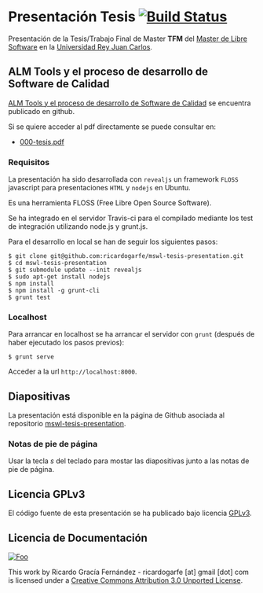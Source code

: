 # Presentación Tesis [![Build Status](https://travis-ci.org/ricardogarfe/mswl-tesis-presentation.png?branch=master)](https://travis-ci.org/ricardogarfe/mswl-tesis-presentation)

Presentación de la Tesis/Trabajo Final de Master **TFM** del [Master de Libre Software](http://master.libresoft.es/) en la [Universidad Rey Juan Carlos](http://www.urjc.es/).

## ALM Tools y el proceso de desarrollo de Software de Calidad

[ALM Tools y el proceso de desarrollo de Software de Calidad](http://github.com/ricardogarfe/mswl-tesis) se encuentra publicado en github.

Si se quiere acceder al pdf directamente se puede consultar en:

* [000-tesis.pdf](https://github.com/ricardogarfe/mswl-tesis/blob/master/memoria/000-tesis.pdf?raw=true)

### Requisitos

La presentación ha sido desarrollada con `revealjs` un framework `FLOSS` javascript para presentaciones `HTML` y `nodejs` en Ubuntu.

Es una herramienta FLOSS (Free Libre Open Source Software).

Se ha integrado en el servidor Travis-ci para el compilado mediante los test de integración utilizando node.js y grunt.js.

Para el desarrollo en local se han de seguir los siguientes pasos:

```shell
$ git clone git@github.com:ricardogarfe/mswl-tesis-presentation.git
$ cd mswl-tesis-presentation
$ git submodule update --init revealjs
$ sudo apt-get install nodejs
$ npm install
$ npm install -g grunt-cli
$ grunt test
```

### Localhost

Para arrancar en localhost se ha arrancar el servidor con `grunt` (después de haber ejecutado los pasos previos):

```shell
$ grunt serve
```

Acceder a la url `http://localhost:8000`.

## Diapositivas

La presentación está disponible en la página de Github asociada al repositorio [mswl-tesis-presentation](http://ricardogarfe.github.io/mswl-tesis-presentation).

### Notas de pie de página

Usar la tecla *s* del teclado para mostar las diapositivas junto a las notas de pie de página.

## Licencia GPLv3

El código fuente de esta presentación se ha publicado bajo licencia [GPLv3](http://www.gnu.org/licenses/gpl.html).

## Licencia de Documentación

<a href="http://creativecommons.org/licenses/by/3.0/" rel="Creative Commons Attribution 3.0">![Foo](http://i.creativecommons.org/l/by/3.0/88x31.png)</a>

This work by Ricardo Gracía Fernández - ricardogarfe [at] gmail [dot] com is licensed under a [Creative Commons Attribution 3.0 Unported License](http://creativecommons.org/licenses/by/3.0/).
